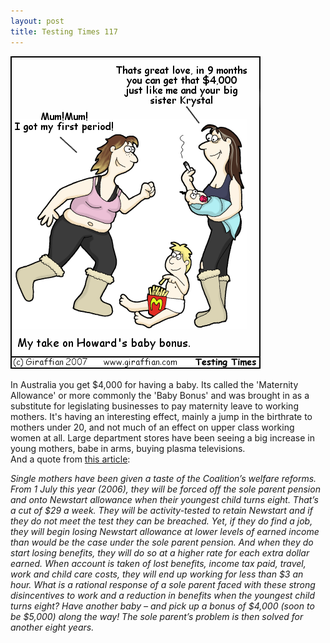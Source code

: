 ```yaml
---
layout: post
title: Testing Times 117
---
```

<img src="/images/tt0117.png">

In Australia you get $4,000 for having a baby. Its called the 'Maternity Allowance' or more commonly the 'Baby Bonus' and was brought in as a substitute for legislating businesses to pay maternity leave to working mothers. It's having an interesting effect, mainly a jump in the birthrate to mothers under 20, and not much of an effect on upper class working women at all. Large department stores have been seeing a big increase in young mothers, babe in arms, buying plasma televisions.
<br />
And a quote from <a href="http://eherald.alp.org.au/articles/0606/magopine29-01.php">this article</a>:

<em>
Single mothers have been given a taste of the Coalition’s welfare reforms. From 1 July this year (2006), they will be forced off the sole parent pension and onto Newstart allowance when their youngest child turns eight. That’s a cut of $29 a week. They will be activity-tested to retain Newstart and if they do not meet the test they can be breached.
</em>

<em>
Yet, if they do find a job, they will begin losing Newstart allowance at lower levels of earned income than would be the case under the sole parent pension. And when they do start losing benefits, they will do so at a higher rate for each extra dollar earned. When account is taken of lost benefits, income tax paid, travel, work and child care costs, they will end up working for less than $3 an hour.
</em>

<em>
What is a rational response of a sole parent faced with these strong disincentives to work and a reduction in benefits when the youngest child turns eight? Have another baby – and pick up a bonus of $4,000 (soon to be $5,000) along the way! The sole parent’s problem is then solved for another eight years.
</em> 
